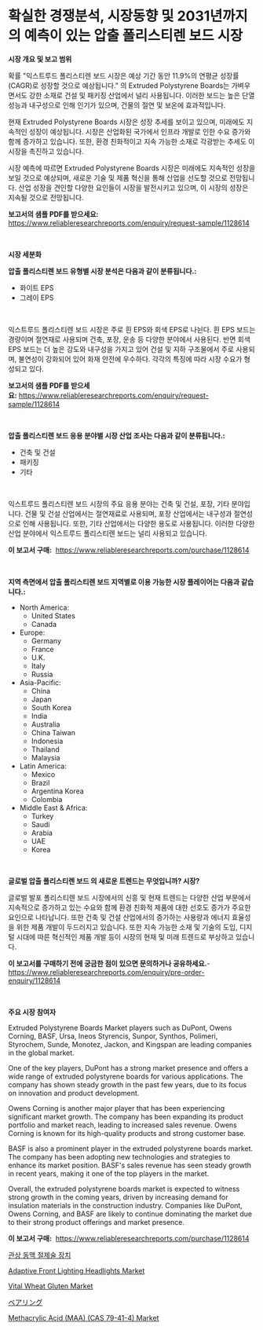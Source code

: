 <p><h1>확실한 경쟁분석, 시장동향 및 2031년까지의 예측이 있는 압출 폴리스티렌 보드 시장</h1></p><p><strong>시장 개요 및 보고 범위</strong></p>
<p><p>확률 "익스트루드 폴리스티렌 보드 시장은 예상 기간 동안 11.9%의 연평균 성장률(CAGR)로 성장할 것으로 예상됩니다."  의 Extruded Polystyrene Boards는 가벼우면서도 강한 소재로 건설 및 패키징 산업에서 널리 사용됩니다. 이러한 보드는 높은 단열성능과 내구성으로 인해 인기가 있으며, 건물의 절연 및 보온에 효과적입니다. </p><p>현재 Extruded Polystyrene Boards 시장은 성장 추세를 보이고 있으며, 미래에도 지속적인 성장이 예상됩니다. 시장은 산업화된 국가에서 인프라 개발로 인한 수요 증가와 함께 증가하고 있습니다. 또한, 환경 친화적이고 지속 가능한 소재로 각광받는 추세도 이 시장을 촉진하고 있습니다.</p><p>시장 예측에 따르면 Extruded Polystyrene Boards 시장은 미래에도 지속적인 성장을 보일 것으로 예상되며, 새로운 기술 및 제품 혁신을 통해 산업을 선도할 것으로 전망됩니다. 산업 성장을 견인할 다양한 요인들이 시장을 발전시키고 있으며, 이 시장의 성장은 지속될 것으로 전망됩니다.</p></p>
<p><strong>보고서의 샘플 PDF를 받으세요:</strong> <a href="https://www.reliableresearchreports.com/enquiry/request-sample/1128614">https://www.reliableresearchreports.com/enquiry/request-sample/1128614</a></p>
<p>&nbsp;</p>
<p><strong>시장 세분화</strong></p>
<p><strong>압출 폴리스티렌 보드 유형별 시장 분석은 다음과 같이 분류됩니다.:</strong></p>
<p><ul><li>화이트 EPS</li><li>그레이 EPS</li></ul></p>
<p>&nbsp;</p>
<p><p>익스트루드 폴리스티렌 보드 시장은 주로 흰 EPS와 회색 EPS로 나뉜다. 흰 EPS 보드는 경량이며 절연재로 사용되며 건축, 포장, 운송 등 다양한 분야에서 사용된다. 반면 회색 EPS 보드는 더 높은 강도와 내구성을 가지고 있어 건설 및 지하 구조물에서 주로 사용되며, 불연성이 강화되어 있어 화재 안전에 우수하다. 각각의 특징에 따라 시장 수요가 형성되고 있다.</p></p>
<p><strong>보고서의 샘플 PDF를 받으세요:</strong>&nbsp;<a href="https://www.reliableresearchreports.com/enquiry/request-sample/1128614">https://www.reliableresearchreports.com/enquiry/request-sample/1128614</a></p>
<p>&nbsp;</p>
<p><strong> 압출 폴리스티렌 보드 응용 분야별 시장 산업 조사는 다음과 같이 분류됩니다.:</strong></p>
<p><ul><li>건축 및 건설</li><li>패키징</li><li>기타</li></ul></p>
<p>&nbsp;</p>
<p><p>익스트루드 폴리스티렌 보드 시장의 주요 응용 분야는 건축 및 건설, 포장, 기타 분야입니다. 건물 및 건설 산업에서는 절연재료로 사용되며, 포장 산업에서는 내구성과 절연성으로 인해 사용됩니다. 또한, 기타 산업에서는 다양한 용도로 사용됩니다. 이러한 다양한 산업 분야에서 익스트루드 폴리스티렌 보드는 널리 사용되고 있습니다.</p></p>
<p><strong>이 보고서 구매:</strong>&nbsp; <a href="https://www.reliableresearchreports.com/purchase/1128614">https://www.reliableresearchreports.com/purchase/1128614</a></p>
<p>&nbsp;</p>
<p><strong>지역 측면에서 압출 폴리스티렌 보드 지역별로 이용 가능한 시장 플레이어는 다음과 같습니다.:</strong></p>
<p><ul>
    <li>
        North America:
        <ul>
            <li>United States</li>
            <li>Canada</li>
        </ul>
    </li>
    <li>
        Europe:
        <ul>
            <li>Germany</li>
            <li>France</li>
            <li>U.K.</li>
            <li>Italy</li>
            <li>Russia</li>
        </ul>
    </li>
    <li>
        Asia-Pacific:
        <ul>
            <li>China</li>
            <li>Japan</li>
            <li>South Korea</li>
            <li>India</li>
            <li>Australia</li>
            <li>China Taiwan</li>
            <li>Indonesia</li>
            <li>Thailand</li>
            <li>Malaysia</li>
        </ul>
    </li>
    <li>
        Latin America:
        <ul>
            <li>Mexico</li>
            <li>Brazil</li>
            <li>Argentina Korea</li>
            <li>Colombia</li>
        </ul>
    </li>
    <li>
        Middle East & Africa:
        <ul>
            <li>Turkey</li>
            <li>Saudi</li>
            <li>Arabia</li>
            <li>UAE</li>
            <li>Korea</li>
        </ul>
    </li>
    </ul></p>
<p>&nbsp;</p>
<p><strong>글로벌 압출 폴리스티렌 보드 의 새로운 트렌드는 무엇입니까? 시장?</strong></p>
<p><p>글로벌 발포 폴리스티렌 보드 시장에서의 신흥 및 현재 트렌드는 다양한 산업 부문에서 지속적으로 증가하고 있는 수요와 함께 환경 친화적 제품에 대한 선호도 증가가 주요한 요인으로 나타납니다. 또한 건축 및 건설 산업에서의 증가하는 사용량과 에너지 효율성을 위한 제품 개발이 두드러지고 있습니다. 또한 지속 가능한 소재 및 기술의 도입, 디지털 시대에 따른 혁신적인 제품 개발 등이 시장의 현재 및 미래 트렌드로 부상하고 있습니다.</p></p>
<p><strong>이 보고서를 구매하기 전에 궁금한 점이 있으면 문의하거나 공유하세요.</strong>- <a href="https://www.reliableresearchreports.com/enquiry/pre-order-enquiry/1128614">https://www.reliableresearchreports.com/enquiry/pre-order-enquiry/1128614</a></p>
<p>&nbsp;</p>
<p><strong>주요 시장 참여자</strong></p>
<p><p>Extruded Polystyrene Boards Market players such as DuPont, Owens Corning, BASF, Ursa, Ineos Styrencis, Sunpor, Synthos, Polimeri, Styrochem, Sunde, Monotez, Jackon, and Kingspan are leading companies in the global market. </p><p>One of the key players, DuPont has a strong market presence and offers a wide range of extruded polystyrene boards for various applications. The company has shown steady growth in the past few years, due to its focus on innovation and product development. </p><p>Owens Corning is another major player that has been experiencing significant market growth. The company has been expanding its product portfolio and market reach, leading to increased sales revenue. Owens Corning is known for its high-quality products and strong customer base.</p><p>BASF is also a prominent player in the extruded polystyrene boards market. The company has been adopting new technologies and strategies to enhance its market position. BASF's sales revenue has seen steady growth in recent years, making it one of the top players in the market.</p><p>Overall, the extruded polystyrene boards market is expected to witness strong growth in the coming years, driven by increasing demand for insulation materials in the construction industry. Companies like DuPont, Owens Corning, and BASF are likely to continue dominating the market due to their strong product offerings and market presence.</p></p>
<p><strong>이 보고서 구매:</strong>&nbsp;&nbsp;<a href="https://www.reliableresearchreports.com/purchase/1128614">https://www.reliableresearchreports.com/purchase/1128614</a></p>
<p><p><a href="https://github.com/laholand/Market-Research-Report-List-3/blob/main/919788362.md">관상 동맥 절제술 장치</a></p><p><a href="https://issuu.com/reportprime-2/docs/adaptive-front-lighting-headlights-market-size-203">Adaptive Front Lighting Headlights Market</a></p><p><a href="https://view.publitas.com/reportprime-1/decoding-the-vital-wheat-gluten-market-a-deep-dive-into-the-latest-market-trends-market-segmentation-and-competitive-analysis/">Vital Wheat Gluten Market</a></p><p><a href="https://github.com/zjkmgcs938405/Market-Research-Report-List-1/blob/main/7410418431.md">ベアリング</a></p><p><a href="https://github.com/vimar16th/Market-Research-Report-List-3/blob/main/methacrylic-acid-maa-cas-79-41-4-market.md">Methacrylic Acid (MAA) (CAS 79-41-4) Market</a></p></p>

